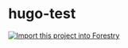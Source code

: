 # hugo-test

<a href="https://github.com/forestryio/hugo-test&amp;provider=github&amp;engine=hugo" rel="nofollow"><img src="https://camo.githubusercontent.com/aaae685ecc507de0d20dcbea710ae0dcf0d0487e/68747470733a2f2f6173736574732e666f7265737472792e696f2f696d706f72742d746f2d666f7265737472792e737667" alt="Import this project into Forestry" data-canonical-src="https://assets.forestry.io/import-to-forestry.svg" style="max-width:100%;"></a>
